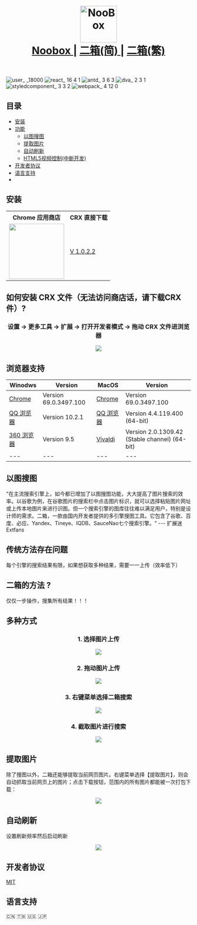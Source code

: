
<h1 align="center">
  <br>
  <a href="https://chrome.google.com/webstore/detail/noobox-search-by-image/kidibbfcblfbbafhnlanccjjdehoahep"><img src="https://user-images.githubusercontent.com/12090689/45327137-5daeff80-b524-11e8-8398-36ee837c54e7.png" alt="NooBox" width="100"></a>
  <br>
  <a href="https://github.com/AInoob/NooBox">Noobox |</a>
  <a href="https://github.com/AInoob/NooBox/tree/master/README_zh-cn">二箱(简) |</a>
  <a href="https://github.com/AInoob/NooBox/tree/master/README_zh-tw">二箱(繁)</a>
  <br>
  <br>
</h1>

![user_ _18000](https://user-images.githubusercontent.com/12090689/45795323-344f4b80-bc69-11e8-8baf-434ecc9b447a.png)
![react_ 16 4 1](https://user-images.githubusercontent.com/12090689/45795176-48467d80-bc68-11e8-8a01-ac06e338e346.png)
![antd_ 3 6 3](https://user-images.githubusercontent.com/12090689/45795246-bdb24e00-bc68-11e8-9b5d-cd5a54c05f0d.png)
![dva_ 2 3 1](https://user-images.githubusercontent.com/12090689/45795297-079b3400-bc69-11e8-8f06-51d0a9c2d310.png)
![styledcomponent_ 3 3 2](https://user-images.githubusercontent.com/12090689/45795406-91e39800-bc69-11e8-98dd-b8fe205bfc75.png)
![webpack_ 4 12 0](https://user-images.githubusercontent.com/12090689/45795454-cb1c0800-bc69-11e8-8456-02ffe5c5ae13.png)
## 目录
* [安装](#安装)
* [功能](#功能)
  * [以图搜图](#以图搜图)
  * [提取图片](#提取图片)
  * [自动刷新](#自动刷新)
  * [HTML5视频控制(中断开发)](#视频控制)
* [开发者协议](#开发者协议)
* [语言支持](#语言支持)
* 
## 安装
<div align = "center">
  <table  align = "center">
    <tr>
      <th>Chrome 应用商店</th>
      <th>CRX 直接下载</th>
    </tr>
    <tr>
      <td><a href= "https://chrome.google.com/webstore/detail/noobox-search-by-image/kidibbfcblfbbafhnlanccjjdehoahep"><img src = "https://user-images.githubusercontent.com/12090689/45331133-0f572c00-b537-11e8-962f-fc777c6bb9b5.png" width = "150px"></a></td>
      <td><a href = "https://github.com/AInoob/NooBox/releases/download/1.0.2.2/Noobox.crx">V 1.0.2.2</a></td>
    </tr>
  </table>
</div>

## 如何安装 CRX 文件（无法访问商店话，请下载CRX件）?
<h3 align = "center"> 设置 -> 更多工具 -> 扩展 -> 打开开发者模式 -> 拖动 CRX 文件进浏览器</h3>
<p align="center">
<img src="https://user-images.githubusercontent.com/12090689/45597429-49db2180-b99a-11e8-916c-fba450c5cfe1.gif"/>
</p>

## 浏览器支持
| Winodws | Version | MacOS | Version |
| --- | --- | --- | --- |
| <a href = "https://www.google.com/chrome/" target = "_blank">Chrome</a> | Version 69.0.3497.100 | <a href = "https://www.google.com/chrome/" target = "_blank">Chrome</a> | Version 69.0.3497.100 |
| <a href = "https://browser.qq.com/" target= "_blank">QQ 浏览器</a> | Version 10.2.1 | <a href = "https://browser.qq.com/mac/en/index.html" target= "_blank">QQ 浏览器</a> | Version 4.4.119.400 (64-bit) |
|  <a href = "http://browser.360.cn/ee/" target= "_blank">360 浏览器</a> | Version 9.5 | <a href = "https://vivaldi.com/" target= "_blank">Vivaldi</a> |Version 2.0.1309.42 (Stable channel) (64-bit) |
| --- | --- | --- | --- |

## 以图搜图
"在主流搜索引擎上，如今都已增加了以图搜图功能，大大提高了图片搜索的效率。以谷歌为例，在谷歌图片的搜索栏中点击图片标识，就可以选择粘贴图片网址或上传本地图片来进行识图。但一个搜索引擎的图库往往难以满足用户，特别是设计师的需求。二箱，一款由国内开发者提供的多引擎搜图工具。它包含了谷歌、百度、必应、Yandex、Tineye、IQDB、SauceNao七个搜索引擎。" --- 扩展迷Extfans

## 传统方法存在问题
每个引擎的搜索结果有限，如果想获取多种结果，需要一一上传（效率低下）

## 二箱的方法 ?
仅仅一步操作，搜集所有结果！！！

## 多种方式
<h3 align = "center"> 1. 选择图片上传</h3>
<p align="center">
<img src="https://user-images.githubusercontent.com/12090689/45771176-65506180-bc12-11e8-8174-b7b57fd4a4f0.gif"/>
</p>

<h3 align = "center">2. 拖动图片上传</h3>
<p align="center">
<img src="https://user-images.githubusercontent.com/12090689/45771200-78fbc800-bc12-11e8-8fd9-55c5f4a1c04e.gif"/>
</p>

<h3 align = "center">3. 右键菜单选择二箱搜索</h3>
<p align="center">
<img src="https://user-images.githubusercontent.com/12090689/45771196-75684100-bc12-11e8-858b-76dcf7aad277.gif"/>
</p>

<h3 align = "center">4. 截取图片进行搜索</h3>
<p align="center">
<img src="https://user-images.githubusercontent.com/12090689/45772446-bf9ef180-bc15-11e8-8ca7-79951983a964.gif"/>
</p>

## 提取图片
除了搜图以外，二箱还能够提取当前网页图片。右键菜单选择【提取图片】，则会自动抓取当前网页上的图片；点击下载按钮，范围内的所有图片都能被一次打包下载：

<p align="center">
<img src="https://user-images.githubusercontent.com/12090689/50039170-56076700-fffb-11e8-9ee0-81a5ab02a1ca.png"/>
</p>

## 自动刷新
设置刷新频率然后启动刷新

<p align="center">
<img src="https://user-images.githubusercontent.com/12090689/50039172-59025780-fffb-11e8-8aba-f5d41307e5d7.png"/>
</p>

## 开发者协议
<a href = "https://opensource.org/licenses/MIT">MIT</a>
## 语言支持
 🇨🇳 🇹🇼 :us: :jp:


